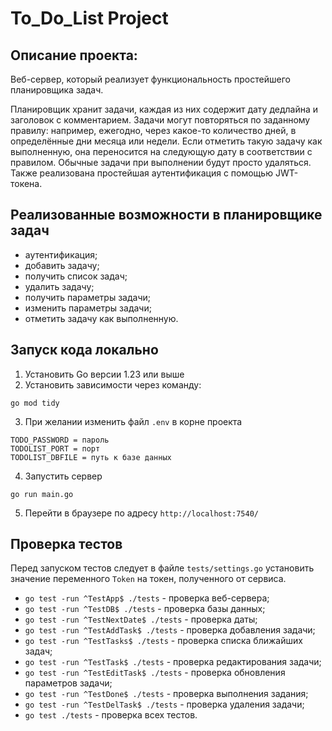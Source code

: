 # To_Do_List Project

## Описание проекта:

Веб-сервер, который реализует функциональность простейшего планировщика задач.

Планировщик хранит задачи, каждая из них содержит дату дедлайна и заголовок с комментарием. Задачи могут повторяться по заданному правилу: например, ежегодно, через какое-то количество дней, в определённые дни месяца или недели. Если отметить такую задачу как выполненную, она переносится на следующую дату в соответствии с правилом. Обычные задачи при выполнении будут просто удаляться. Также реализована простейшая аутентификация с помощью JWT-токена.

## Реализованные  возможности в планировщике задач
- аутентификация;
- добавить задачу;
- получить список задач;
- удалить задачу;
- получить параметры задачи;
- изменить параметры задачи;
- отметить задачу как выполненную.

## Запуск кода локально
1. Установить Go версии 1.23 или выше
2. Установить зависимости через команду:
```
go mod tidy
```
3. При желании изменить файл `.env` в корне проекта
```
TODO_PASSWORD = пароль
TODOLIST_PORT = порт
TODOLIST_DBFILE = путь к базе данных
```
4. Запустить сервер
```
go run main.go
```
5. Перейти в браузере по адресу `http://localhost:7540/`

## Проверка тестов
Перед запуском тестов следует в файле `tests/settings.go` установить значение переменного `Token` на токен, полученного от сервиса.
- `go test -run ^TestApp$ ./tests` - проверка веб-сервера;
- `go test -run ^TestDB$ ./tests` - проверка базы данных;
- `go test -run ^TestNextDate$ ./tests` - проверка даты;
- `go test -run ^TestAddTask$ ./tests` - проверка добавления задачи;
- `go test -run ^TestTasks$ ./tests` - проверка списка ближайших задач;
- `go test -run ^TestTask$ ./tests` - проверка редактирования задачи;
- `go test -run ^TestEditTask$ ./tests` - проверка обновления параметров задачи;
- `go test -run ^TestDone$ ./tests` - проверка выполнения задания;
- `go test -run ^TestDelTask$ ./tests` - проверка удаления задачи;
- `go test ./tests` - проверка всех тестов.
